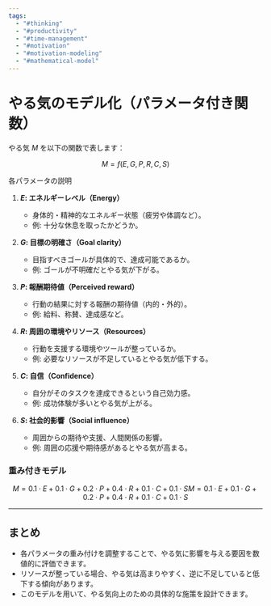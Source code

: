 ```yaml
---
tags:
  - "#thinking"
  - "#productivity"
  - "#time-management"
  - "#motivation"
  - "#motivation-modeling"
  - "#mathematical-model"
---
```


# やる気のモデル化（パラメータ付き関数）

やる気 $M$ を以下の関数で表します：

$$
M=f(E,G,P,R,C,S)
$$

 各パラメータの説明

1. **$E$: エネルギーレベル（Energy）**
    
    - 身体的・精神的なエネルギー状態（疲労や体調など）。
    - 例: 十分な休息を取ったかどうか。
2. **$G$: 目標の明確さ（Goal clarity）**
    
    - 目指すべきゴールが具体的で、達成可能であるか。
    - 例: ゴールが不明確だとやる気が下がる。
3. **$P$: 報酬期待値（Perceived reward）**
    
    - 行動の結果に対する報酬の期待値（内的・外的）。
    - 例: 給料、称賛、達成感など。
4. **$R$: 周囲の環境やリソース（Resources）**
    
    - 行動を支援する環境やツールが整っているか。
    - 例: 必要なリソースが不足しているとやる気が低下する。
5. **$C$: 自信（Confidence）**
    
    - 自分がそのタスクを達成できるという自己効力感。
    - 例: 成功体験が多いとやる気が上がる。
6. **$S$: 社会的影響（Social influence）**
    
    - 周囲からの期待や支援、人間関係の影響。
    - 例: 周囲の応援や期待感があるとやる気が高まる。

### 重み付きモデル

$$
M=0.1⋅E+0.1⋅G+0.2⋅P+0.4⋅R+0.1⋅C+0.1⋅SM = 0.1 \cdot E + 0.1 \cdot G + 0.2 \cdot P + 0.4 \cdot R + 0.1 \cdot C + 0.1 \cdot S
$$

---

## まとめ

- 各パラメータの重み付けを調整することで、やる気に影響を与える要因を数値的に評価できます。
- リソースが整っている場合、やる気は高まりやすく、逆に不足していると低下する傾向があります。
- このモデルを用いて、やる気向上のための具体的な施策を設計できます。

